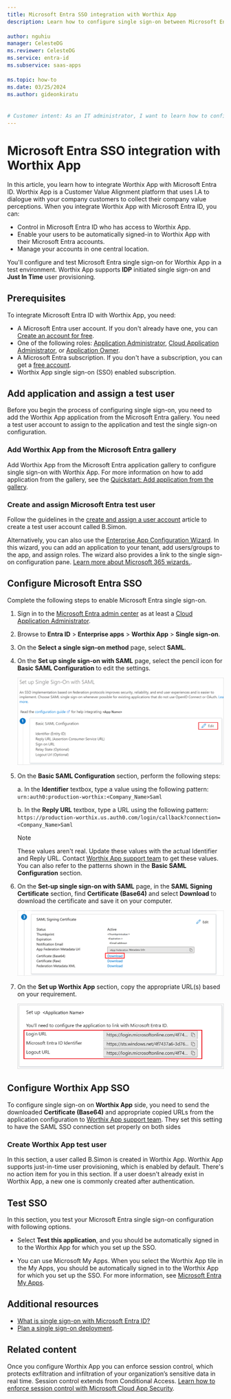 ```yaml
---
title: Microsoft Entra SSO integration with Worthix App
description: Learn how to configure single sign-on between Microsoft Entra ID and Worthix App.

author: nguhiu
manager: CelesteDG
ms.reviewer: CelesteDG
ms.service: entra-id
ms.subservice: saas-apps

ms.topic: how-to
ms.date: 03/25/2024
ms.author: gideonkiratu


# Customer intent: As an IT administrator, I want to learn how to configure single sign-on between Microsoft Entra ID and Worthix App so that I can control who has access to Worthix App, enable automatic sign-in with Microsoft Entra accounts, and manage my accounts in one central location.
---
```


# Microsoft Entra SSO integration with Worthix App

In this article, you learn how to integrate Worthix App with Microsoft Entra ID. Worthix App is a Customer Value Alignment platform that uses I.A to dialogue with your company customers to collect their company value perceptions. When you integrate Worthix App with Microsoft Entra ID, you can:

* Control in Microsoft Entra ID who has access to Worthix App.
* Enable your users to be automatically signed-in to Worthix App with their Microsoft Entra accounts.
* Manage your accounts in one central location.

You'll configure and test Microsoft Entra single sign-on for Worthix App in a test environment. Worthix App supports **IDP** initiated single sign-on and **Just In Time** user provisioning.

## Prerequisites

To integrate Microsoft Entra ID with Worthix App, you need:

* A Microsoft Entra user account. If you don't already have one, you can [Create an account for free](https://azure.microsoft.com/free/?WT.mc_id=A261C142F).
* One of the following roles: [Application Administrator](/entra/identity/role-based-access-control/permissions-reference#application-administrator), [Cloud Application Administrator](/entra/identity/role-based-access-control/permissions-reference#cloud-application-administrator), or [Application Owner](/entra/fundamentals/users-default-permissions#owned-enterprise-applications).
* A Microsoft Entra subscription. If you don't have a subscription, you can get a [free account](https://azure.microsoft.com/free/).
* Worthix App single sign-on (SSO) enabled subscription.

## Add application and assign a test user

Before you begin the process of configuring single sign-on, you need to add the Worthix App application from the Microsoft Entra gallery. You need a test user account to assign to the application and test the single sign-on configuration.

<a name='add-worthix-app-from-the-azure-ad-gallery'></a>

### Add Worthix App from the Microsoft Entra gallery

Add Worthix App from the Microsoft Entra application gallery to configure single sign-on with Worthix App. For more information on how to add application from the gallery, see the [Quickstart: Add application from the gallery](~/identity/enterprise-apps/add-application-portal.md).

<a name='create-and-assign-azure-ad-test-user'></a>

### Create and assign Microsoft Entra test user

Follow the guidelines in the [create and assign a user account](~/identity/enterprise-apps/add-application-portal-assign-users.md) article to create a test user account called B.Simon.

Alternatively, you can also use the [Enterprise App Configuration Wizard](https://portal.office.com/AdminPortal/home?Q=Docs#/azureadappintegration). In this wizard, you can add an application to your tenant, add users/groups to the app, and assign roles. The wizard also provides a link to the single sign-on configuration pane. [Learn more about Microsoft 365 wizards.](/microsoft-365/admin/misc/azure-ad-setup-guides). 

<a name='configure-azure-ad-sso'></a>

## Configure Microsoft Entra SSO

Complete the following steps to enable Microsoft Entra single sign-on.

1. Sign in to the [Microsoft Entra admin center](https://entra.microsoft.com) as at least a [Cloud Application Administrator](~/identity/role-based-access-control/permissions-reference.md#cloud-application-administrator).
1. Browse to **Entra ID** > **Enterprise apps** > **Worthix App** > **Single sign-on**.
1. On the **Select a single sign-on method** page, select **SAML**.
1. On the **Set up single sign-on with SAML** page, select the pencil icon for **Basic SAML Configuration** to edit the settings.

   ![Screenshot shows how to edit Basic SAML Configuration.](common/edit-urls.png "Basic Configuration")

1. On the **Basic SAML Configuration** section, perform the following steps:

	a. In the **Identifier** textbox, type a value using the following pattern:
	`urn:auth0:production-worthix:<Company_Name>Saml`

    b. In the **Reply URL** textbox, type a URL using the following pattern:
    `https://production-worthix.us.auth0.com/login/callback?connection=<Company_Name>Saml`
	
	> [!NOTE]
    > These values aren't real. Update these values with the actual Identifier and Reply URL. Contact [Worthix App support team](mailto:support@worthix.com) to get these values. You can also refer to the patterns shown in the **Basic SAML Configuration** section.

1. On the **Set-up single sign-on with SAML** page, in the **SAML Signing Certificate** section, find **Certificate (Base64)** and select **Download** to download the certificate and save it on your computer.

    ![Screenshot shows the Certificate download link.](common/certificatebase64.png "Certificate")

1. On the **Set up Worthix App** section, copy the appropriate URL(s) based on your requirement.

	![Screenshot shows to copy configuration appropriate URL.](common/copy-configuration-urls.png "Metadata")

## Configure Worthix App SSO

To configure single sign-on on **Worthix App** side, you need to send the downloaded **Certificate (Base64)** and appropriate copied URLs from the application configuration to [Worthix App support team](mailto:support@worthix.com). They set this setting to have the SAML SSO connection set properly on both sides

### Create Worthix App test user

In this section, a user called B.Simon is created in Worthix App. Worthix App supports just-in-time user provisioning, which is enabled by default. There's no action item for you in this section. If a user doesn't already exist in Worthix App, a new one is commonly created after authentication.

## Test SSO 

In this section, you test your Microsoft Entra single sign-on configuration with following options.

* Select **Test this application**, and you should be automatically signed in to the Worthix App for which you set up the SSO.

* You can use Microsoft My Apps. When you select the Worthix App tile in the My Apps, you should be automatically signed in to the Worthix App for which you set up the SSO. For more information, see [Microsoft Entra My Apps](/azure/active-directory/manage-apps/end-user-experiences#azure-ad-my-apps).

## Additional resources

* [What is single sign-on with Microsoft Entra ID?](~/identity/enterprise-apps/what-is-single-sign-on.md)
* [Plan a single sign-on deployment](~/identity/enterprise-apps/plan-sso-deployment.md).

## Related content

Once you configure Worthix App you can enforce session control, which protects exfiltration and infiltration of your organization’s sensitive data in real time. Session control extends from Conditional Access. [Learn how to enforce session control with Microsoft Cloud App Security](/cloud-app-security/proxy-deployment-aad).
